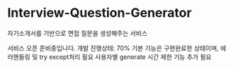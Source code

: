 # Interview-Question-Generator
자기소개서를 기반으로 면접 질문을 생성해주는 서비스

서비스 오픈 준비중입니다.
개발 진행상태: 70%
기본 기능은 구현완료한 상태이며, 에러핸들링 및 try except처리 필요
사용자별 generate 시간 제한 기능 추가 필요